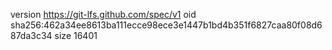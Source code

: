 version https://git-lfs.github.com/spec/v1
oid sha256:462a34ee8613ba111ecce98ece3e1447b1bd4b351f6827caa80f08d687da3c34
size 16401
